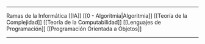***
Ramas de la Informática
[[IA]]
[[0 - Algoritmia|Algoritmia]]
[[Teoría de la Complejidad]]
[[Teoría de la Computabilidad]]
[[Lenguajes de Programación]]
[[Programación Orientada a Objetos]]
***
